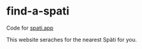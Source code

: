 # find-a-spati
Code for [spati.app](spati.app)

This website seraches for the nearest Späti for you.
